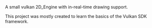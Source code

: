 A small vulkan 2D_Engine with in-real-time drawing support.

This project was mostly created to learn the basics of the Vulkan SDK framework.
